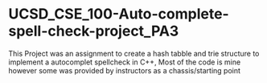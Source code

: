 # UCSD_CSE_100-Auto-complete-spell-check-project_PA3
This Project was an assignment to create a hash tabble and trie structure to implement a autocomplet spellcheck in C++, Most of the code is mine however some was provided by instructors as a chassis/starting point
